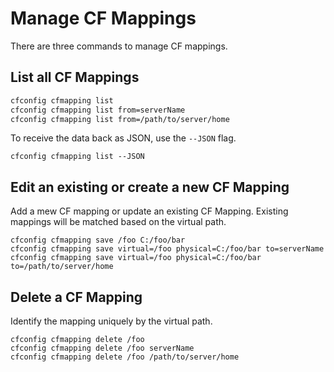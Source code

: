 # Manage CF Mappings

There are three commands to manage CF mappings.

## List all CF Mappings

```bash
cfconfig cfmapping list
cfconfig cfmapping list from=serverName
cfconfig cfmapping list from=/path/to/server/home
```

To receive the data back as JSON, use the `--JSON` flag.

```text
cfconfig cfmapping list --JSON
```

## Edit an existing or create a new CF Mapping

Add a mew CF mapping or update an existing CF Mapping. Existing mappings will be matched based on the virtual path.

```text
cfconfig cfmapping save /foo C:/foo/bar
cfconfig cfmapping save virtual=/foo physical=C:/foo/bar to=serverName
cfconfig cfmapping save virtual=/foo physical=C:/foo/bar to=/path/to/server/home
```

## Delete a CF Mapping

Identify the mapping uniquely by the virtual path.

```text
cfconfig cfmapping delete /foo
cfconfig cfmapping delete /foo serverName
cfconfig cfmapping delete /foo /path/to/server/home
```


